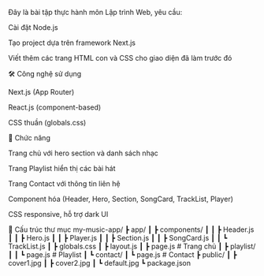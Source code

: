 Đây là bài tập thực hành môn Lập trình Web, yêu cầu:

Cài đặt Node.js

Tạo project dựa trên framework Next.js

Viết thêm các trang HTML con và CSS cho giao diện đã làm trước đó

🛠️ Công nghệ sử dụng

Next.js
 (App Router)

React.js (component-based)

CSS thuần (globals.css)

🚀 Chức năng

Trang chủ với hero section và danh sách nhạc

Trang Playlist hiển thị các bài hát

Trang Contact với thông tin liên hệ

Component hóa (Header, Hero, Section, SongCard, TrackList, Player)

CSS responsive, hỗ trợ dark UI

📂 Cấu trúc thư mục
my-music-app/
 ┣ app/
 ┃ ┣ components/
 ┃ ┃ ┣ Header.js
 ┃ ┃ ┣ Hero.js
 ┃ ┃ ┣ Player.js
 ┃ ┃ ┣ Section.js
 ┃ ┃ ┣ SongCard.js
 ┃ ┃ ┗ TrackList.js
 ┃ ┣ globals.css
 ┃ ┣ layout.js
 ┃ ┣ page.js          # Trang chủ
 ┃ ┣ playlist/
 ┃ ┃ ┗ page.js        # Playlist
 ┃ ┗ contact/
 ┃    ┗ page.js       # Contact
 ┣ public/
 ┃ ┣ cover1.jpg
 ┃ ┣ cover2.jpg
 ┃ ┗ default.jpg
 ┗ package.json
